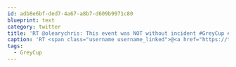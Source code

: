 ```yaml
---
id: adb8e6bf-ded7-4a67-a8b7-d609b9971c80
blueprint: text
category: twitter
title: 'RT @olearychris: This event was NOT without incident #GreyCup #cfl pic.twitter.com/CEerDWjCz7'
caption: 'RT <span class="username username_linked">@<a href="https://twitter.com/olearychris" title="Chris O&#039;Leary">olearychris</a></span>: This event was NOT without incident <span class="hashtag hashtag_local">#<a href="http://tweettemp.darylchymko.ca/?tag=greycup">GreyCup</a> <span class="hashtag hashtag_local">#<a href="http://tweettemp.darylchymko.ca/?tag=cfl">cfl</a> <a href="https://twitter.com/olearychris/status/802281243958132737/photo/1" title="https://twitter.com/olearychris/status/802281243958132737/photo/1" class="link link_untco link_untco_image">pic.twitter.com/CEerDWjCz7</a><span class="embed_image embed_image_yes"><a href="https://twitter.com/olearychris/status/802281243958132737/photo/1"><img alt=''cyjgic5ukaaipr2-2483413'' src=''/images/2022/11/dd6fe-cyjgic5ukaaipr2-2483413.jpg'' /></a></span>'
tags:
  - GreyCup
---
```

